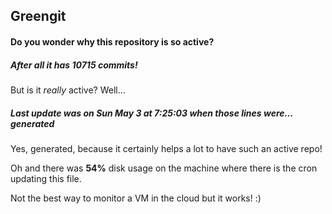 ## Greengit

#### Do you wonder why this repository is so active?

##### After all it has 10715 commits!

But is it *really* active? Well...

##### Last update was on Sun May 3 at 7:25:03 when those lines were... generated

Yes, generated, because it certainly helps a lot to have such an active repo!

Oh and there was **54%** disk usage on the machine
where there is the cron updating this file.

Not the best way to monitor a VM in the cloud but it works! :)
